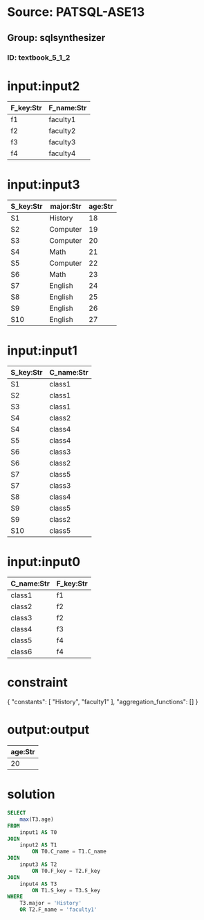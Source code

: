 # Source: PATSQL-ASE13
## Group: sqlsynthesizer
### ID: textbook_5_1_2

# input:input2

| F_key:Str | F_name:Str |
|---|---|
| f1 | faculty1 |
| f2 | faculty2 |
| f3 | faculty3 |
| f4 | faculty4 |

# input:input3

| S_key:Str | major:Str | age:Str |
|---|---|---|
| S1 | History | 18 |
| S2 | Computer | 19 |
| S3 | Computer | 20 |
| S4 | Math | 21 |
| S5 | Computer | 22 |
| S6 | Math | 23 |
| S7 | English | 24 |
| S8 | English | 25 |
| S9 | English | 26 |
| S10 | English | 27 |

# input:input1

| S_key:Str | C_name:Str |
|---|---|
| S1 | class1 |
| S2 | class1 |
| S3 | class1 |
| S4 | class2 |
| S4 | class4 |
| S5 | class4 |
| S6 | class3 |
| S6 | class2 |
| S7 | class5 |
| S7 | class3 |
| S8 | class4 |
| S9 | class5 |
| S9 | class2 |
| S10 | class5 |

# input:input0

| C_name:Str | F_key:Str |
|---|---|
| class1 | f1 |
| class2 | f2 |
| class3 | f2 |
| class4 | f3 |
| class5 | f4 |
| class6 | f4 |

# constraint

{
  "constants": [
    "History",
    "faculty1"
  ],
  "aggregation_functions": []
}

# output:output

| age:Str |
|---|
| 20 |

# solution

```sql
SELECT
    max(T3.age) 
FROM
    input1 AS T0 
JOIN
    input2 AS T1 
        ON T0.C_name = T1.C_name 
JOIN
    input3 AS T2 
        ON T0.F_key = T2.F_key 
JOIN
    input4 AS T3 
        ON T1.S_key = T3.S_key 
WHERE
    T3.major = 'History' 
    OR T2.F_name = 'faculty1'
```
